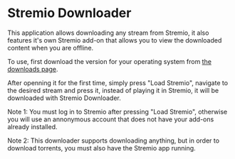 # Stremio Downloader

This application allows downloading any stream from Stremio, it also features it's own Stremio add-on that allows you to view the downloaded content when you are offline.

To use, first download the version for your operating system from [the downloads page](https://github.com/BurningSands70/stremio-downloader/releases).

After openning it for the first time, simply press "Load Stremio", navigate to the desired stream and press it, instead of playing it in Stremio, it will be downloaded with Stremio Downloader.

Note 1: You must log in to Stremio after pressing "Load Stremio", otherwise you will use an annonymous account that does not have your add-ons already installed.

Note 2: This downloader supports downloading anything, but in order to download torrents, you must also have the Stremio app running.
